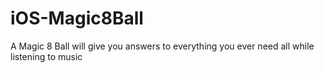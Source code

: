 # iOS-Magic8Ball

A Magic 8 Ball will give you answers to everything you ever need all while listening to music
